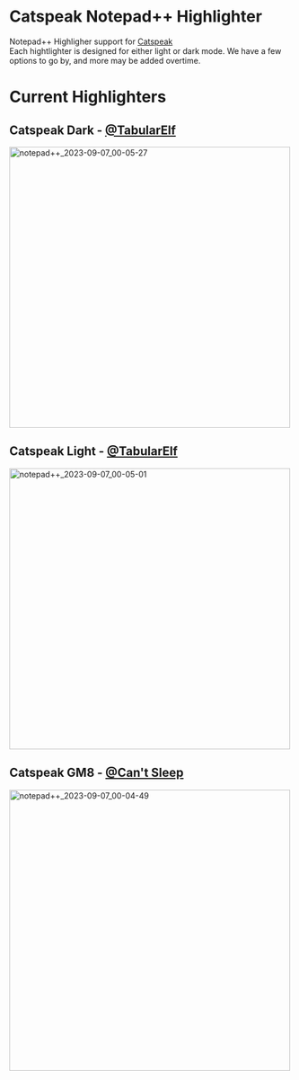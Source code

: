 # Catspeak Notepad++ Highlighter
Notepad++ Highligher support for [Catspeak](https://github.com/katsaii/catspeak-lang)<br>
Each hightlighter is designed for either light or dark mode. We have a few options to go by, and more may be added overtime.

# Current Highlighters


## Catspeak Dark - [@TabularElf](https://github.com/tabularelf)
<img width="500" alt="notepad++_2023-09-07_00-05-27" src="https://github.com/tabularelf/Catspeak-Notepad---Highlighter/assets/26135221/dcb6dff2-663e-4756-a4df-ffbb4d0e0df9">

## Catspeak Light - [@TabularElf](https://github.com/tabularelf)
<img width="500" alt="notepad++_2023-09-07_00-05-01" src="https://github.com/tabularelf/Catspeak-Notepad---Highlighter/assets/26135221/14f9acce-d187-417c-a1df-ac1b77b41335">

## Catspeak GM8 - [@Can't Sleep](https://github.com/LocalInsomniac)
<img width="500" alt="notepad++_2023-09-07_00-04-49" src="https://github.com/tabularelf/Catspeak-Notepad---Highlighter/assets/26135221/8a0e99de-032d-4fc7-a85f-55d3b6ef6416">
